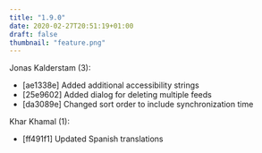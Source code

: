 ```yaml
---
title: "1.9.0"
date: 2020-02-27T20:51:19+01:00
draft: false
thumbnail: "feature.png"
---
```


Jonas Kalderstam (3):
  * [ae1338e] Added additional accessibility strings
  * [25e9602] Added dialog for deleting multiple feeds
  * [da3089e] Changed sort order to include synchronization time

Khar Khamal (1):
  * [ff491f1] Updated Spanish translations

